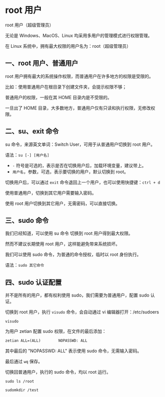 # root 用户

root 用户（超级管理员）

无论是 Windows、MacOS、Linux 均采用多用户的管理模式进行权限管理。

在 Linux 系统中，拥有最大权限的用户名为：root（超级管理员）

## 一、root 用户、普通用户

root 用户拥有最大的系统操作权限，而普通用户在许多地方的权限是受限的。

比如：使用普通用户在根目录下创建文件夹，会提示权限不够；

普通用户的权限，一般在其 HOME 目录内是不受限的。

一旦出了 HOME 目录，大多数地方，普通用户仅有只读和执行权限，无修改权限。

## 二、su、exit 命令

su 命令，来源英文单词：Switch User，可用于从普通用户切换到 root 用户。

语法：`su [-] [用户名]`

- `-` 符号是可选的，表示是否在切换用户后，加载环境变量，建议带上。
- `用户名`，参数，可选，表示要切换的用户，默认切换到 root。

切换用户后，可以通过 `exit` 命令退回上一个用户，也可以使用快捷键：`ctrl + d`

使用普通用户，切换到其它用户需要输入密码。

使用 root 用户切换到其它用户，无需密码，可以直接切换。

## 三、sudo 命令

我们已经知道，可以使用 su 命令 切换到 root 用户得到最大权限。

然而不建议长期使用 root 用户，这样能避免带来系统损坏。

我们可以使用 sudo 命令，为普通的命令授权，临时以 root 身份执行。

语法：`sudo 其它命令`

## 四、sudo 认证配置

并不是所有的用户，都有权利使用 sudo，我们需要为普通用户，配置 sudo 认证。

切换到 root 用户，执行 `visudo` 命令，会自动通过 vi 编辑器打开：/etc/sudoers

```shell
visudo
```

为用户 zetian 配置 sudo 权限，在文件的最后添加：

```txt
zetian ALL=(ALL)        NOPASSWD: ALL
```

其中最后的 "NOPASSWD: ALL" 表示使用 sudo 命令，无需输入密码。

最后通过 `wq` 保存。

切换回普通用户，执行的 sudo 命令，均以 root 运行。

```shell
sudo ls /root

sudomkdir /test
```
